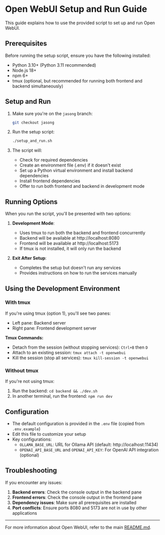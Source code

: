 # Open WebUI Setup and Run Guide

This guide explains how to use the provided script to set up and run Open WebUI.

## Prerequisites

Before running the setup script, ensure you have the following installed:

- Python 3.10+ (Python 3.11 recommended)
- Node.js 18+
- npm 6+
- tmux (optional, but recommended for running both frontend and backend simultaneously)

## Setup and Run

1. Make sure you're on the `jasong` branch:
   ```bash
   git checkout jasong
   ```

2. Run the setup script:
   ```bash
   ./setup_and_run.sh
   ```

3. The script will:
   - Check for required dependencies
   - Create an environment file (.env) if it doesn't exist
   - Set up a Python virtual environment and install backend dependencies
   - Install frontend dependencies
   - Offer to run both frontend and backend in development mode

## Running Options

When you run the script, you'll be presented with two options:

1. **Development Mode**: 
   - Uses tmux to run both the backend and frontend concurrently
   - Backend will be available at http://localhost:8080
   - Frontend will be available at http://localhost:5173
   - If tmux is not installed, it will only run the backend

2. **Exit After Setup**:
   - Completes the setup but doesn't run any services
   - Provides instructions on how to run the services manually

## Using the Development Environment

### With tmux

If you're using tmux (option 1), you'll see two panes:
- Left pane: Backend server
- Right pane: Frontend development server

**Tmux Commands:**
- Detach from the session (without stopping services): `Ctrl+B` then `D`
- Attach to an existing session: `tmux attach -t openwebui`
- Kill the session (stop all services): `tmux kill-session -t openwebui`

### Without tmux

If you're not using tmux:
1. Run the backend: `cd backend && ./dev.sh`
2. In another terminal, run the frontend: `npm run dev`

## Configuration

- The default configuration is provided in the `.env` file (copied from `.env.example`)
- Edit this file to customize your setup
- Key configurations:
  - `OLLAMA_BASE_URL`: URL for Ollama API (default: http://localhost:11434)
  - `OPENAI_API_BASE_URL` and `OPENAI_API_KEY`: For OpenAI API integration (optional)

## Troubleshooting

If you encounter any issues:

1. **Backend errors**: Check the console output in the backend pane
2. **Frontend errors**: Check the console output in the frontend pane
3. **Dependency issues**: Make sure all prerequisites are installed
4. **Port conflicts**: Ensure ports 8080 and 5173 are not in use by other applications

---

For more information about Open WebUI, refer to the main [README.md](README.md).
